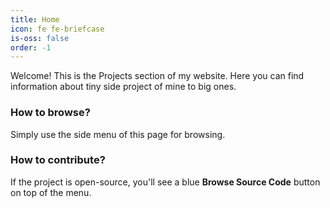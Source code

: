 ```yaml
---
title: Home
icon: fe fe-briefcase
is-oss: false
order: -1
---
```


Welcome! This is the Projects section of my website. Here you can find information about tiny side project of mine to big ones.

### How to browse?
Simply use the side menu of this page for browsing.

### How to contribute?
If the project is open-source, you'll see a blue **Browse Source Code** button on top of the menu.